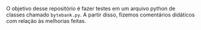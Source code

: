 O objetivo desse repositório é fazer testes em um arquivo python de classes chamado `bytebank.py`. A partir disso, fizemos comentários didáticos com relação às melhorias feitas.
